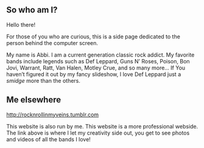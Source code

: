 ## So who am I? 

Hello there! 

For those of you who are curious, this is a side page dedicated to the person behind the computer screen.

My name is Abbi.  I am a current generation classic rock addict.  My favorite bands include legends such as Def Leppard, Guns N’ Roses, Poison, Bon Jovi, Warrant, Ratt, Van Halen, Motley Crue, and so many more… If You haven’t figured it out by my fancy slideshow, I love Def Leppard just a *smidge* more than the others.

## Me elsewhere

http://rocknrollinmyveins.tumblr.com

This website is also run by me. This website is a more professional webside. The link above is where I let my creativity side out, you get to see photos and videos of all the bands I love!
